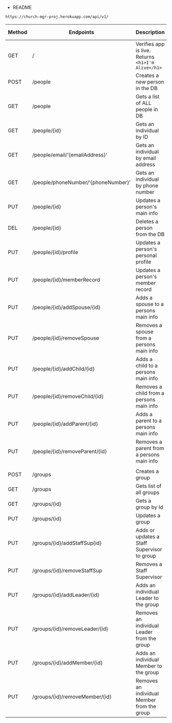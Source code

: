 * README

``
https://church-mgr-proj.herokuapp.com/api/v1/
``

| Method | Endpoints                           | Description                                          | Request Body |
|--------|-------------------------------------|------------------------------------------------------|--------------|
| GET    | /                                   | Verifies app is live. Returns ``<h1>I'm Alive</h1>`` | None         |
| POST   | /people                             | Creates a new person in the DB                       ||
| GET    | /people                             | Gets a list of ALL people in DB                      ||
| GET    | /people/{id}                        | Gets an individual by ID                             ||
| GET    | /people/email/'{emailAddress}'      | Gets an individual by email address                  ||
| GET    | /people/phoneNumber/'{phoneNumber}' | Gets an individual by phone number                   ||
| PUT    | /people/{id}                        | Updates a person's main info                         ||
| DEL    | /people/{id}                        | Deletes a person from the DB                         ||
| PUT    | /people/{id}/profile                | Updates a person's personal profile                  ||
| PUT    | /people/{id}/memberRecord           | Updates a person's member record                     ||
| PUT    | /people/{id}/addSpouse/{id}         | Adds a spouse to a persons main info                 ||
| PUT    | /people/{id}/removeSpouse           | Removes a spouse from a persons main info            ||
| PUT    | /people/{id}/addChild/{id}          | Adds a child to a persons main info                  ||
| PUT    | /people/{id}/removeChild/{id}       | Removes a child from a persons main info             ||
| PUT    | /people/{id}/addParent/{id}         | Adds a parent to a persons main info                 ||
| PUT    | /people/{id}/removeParent/{id}      | Removes a parent from a persons main info            ||
|        |                                     |                                                      ||
| POST   | /groups                             | Creates a group                                      ||
| GET    | /groups                             | Gets list of all groups                              ||
| GET    | /groups/{id}                        | Gets a group by Id                                   ||
| PUT    | /groups/{id}                        | Updates a group                                      ||
| PUT    | /groups/{id}/addStaffSup{id}        | Adds or updates a Staff Supervisor to group          ||
| PUT    | /groups/{id}/removeStaffSup         | Removes a Staff Supervisor                           ||
| PUT    | /groups/{id}/addLeader/{id}         | Adds an individual Leader to the group               ||
| PUT    | /groups/{id}/removeLeader/{id}      | Removes an individual Leader from the group          ||
| PUT    | /groups/{id}/addMember/{id}         | Adds an individual Member to the group               ||
| PUT    | /groups/{id}/removeMember/{id}      | Removes an individual Member from the group          ||

